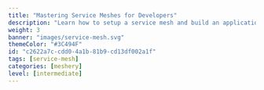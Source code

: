 ```yaml
---
title: "Mastering Service Meshes for Developers"
description: "Learn how to setup a service mesh and build an application"
weight: 3
banner: "images/service-mesh.svg"
themeColor: "#3C494F"
id: "c2622a7c-cdd0-4a1b-81b9-cd13df002a1f"
tags: [service-mesh]
categories: [meshery]
level: [intermediate]
---
```

